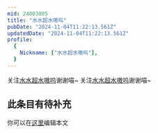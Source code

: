 ```yaml
---
mid: 24003005
title: "水水超水嗷呜"
pubDate: "2024-11-04T11:22:13.561Z"
updatedDate: "2024-11-04T11:22:13.561Z"
profile:
  {
    Nickname: ["水水超水嗷呜"],
  }
---
```


关注[水水超水嗷呜](https://space.bilibili.com/24003005)谢谢喵~ 关注[水水超水嗷呜](https://space.bilibili.com/24003005)谢谢喵~

## 此条目有待补充
你可以在[这里](https://github.com/Yuhanawa/VTuber.ICU/edit/master/src/content/v/水水超水嗷呜/index.md)编辑本文
